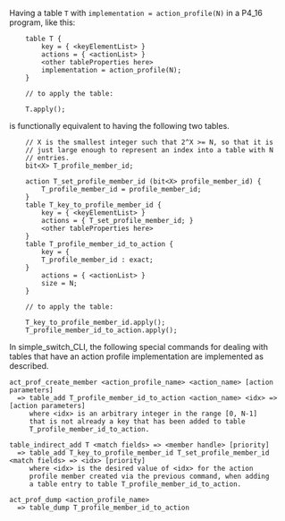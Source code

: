 Having a table `T` with `implementation = action_profile(N)` in a
P4_16 program, like this:

```
    table T {
        key = { <keyElementList> }
        actions = { <actionList> }
        <other tableProperties here>
        implementation = action_profile(N);
    }

    // to apply the table:

    T.apply();
```

is functionally equivalent to having the following two tables.


```
    // X is the smallest integer such that 2^X >= N, so that it is
    // just large enough to represent an index into a table with N
    // entries.
    bit<X> T_profile_member_id;

    action T_set_profile_member_id (bit<X> profile_member_id) {
        T_profile_member_id = profile_member_id;
    }
    table T_key_to_profile_member_id {
        key = { <keyElementList> }
        actions = { T_set_profile_member_id; }
        <other tableProperties here>
    }
    table T_profile_member_id_to_action {
        key = {
	    T_profile_member_id : exact;
	}
        actions = { <actionList> }
        size = N;
    }

    // to apply the table:

    T_key_to_profile_member_id.apply();
    T_profile_member_id_to_action.apply();
```

In simple_switch_CLI, the following special commands for dealing with
tables that have an action profile implementation are implemented as
described.

    act_prof_create_member <action_profile_name> <action_name> [action parameters]
      => table_add T_profile_member_id_to_action <action_name> <idx> => [action parameters]
         where <idx> is an arbitrary integer in the range [0, N-1]
         that is not already a key that has been added to table
         T_profile_member_id_to_action.

    table_indirect_add T <match fields> => <member handle> [priority]
      => table_add T_key_to_profile_member_id T_set_profile_member_id <match fields> => <idx> [priority]
         where <idx> is the desired value of <idx> for the action
         profile member created via the previous command, when adding
         a table entry to table T_profile_member_id_to_action.

    act_prof_dump <action_profile_name>
      => table_dump T_profile_member_id_to_action
